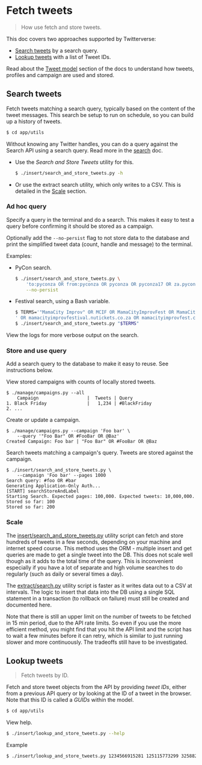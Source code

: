 # Fetch tweets
> How use fetch and store tweets.

This doc covers two approaches supported by Twitterverse:

- [Search tweets](#search-tweets) by a search query.
- [Lookup tweets](#lookup-tweets) with a list of Tweet IDs.

Read about the [Tweet model](/development/models.md#tweets-and-profiles-model.md) section of the docs to understand how tweets, profiles and campaign are used and stored.

## Search tweets

Fetch tweets matching a search query, typically based on the content of the tweet messages. This search be setup to run on schedule, so you can build up a history of tweets.

```bash
$ cd app/utils
```

Without knowing any Twitter handles, you can do a query against the Search API using a search query. Read more in the [search](twitter_api_docs/search.md) doc.

- Use the _Search and Store Tweets_ utility for this.
    ```bash
    $ ./insert/search_and_store_tweets.py -h
    ```
- Or use the extract search utility, which only writes to a CSV. This is detailed in the [Scale](#scale) section.


### Ad hoc query

Specify a query in the terminal and do a search. This makes it easy to test a query before confirming it should be stored as a campaign.

Optionally add the `--no-persist` flag to not store data to the database and print the simplified tweet data (count, handle and message) to the terminal.


Examples:

- PyCon search.
    ```bash
    $ ./insert/search_and_store_tweets.py \
        'to:pyconza OR from:pyconza OR pyconza OR pyconza17 OR za.pycon.org' \
        --no-persist
    ```
- Festival search, using a Bash variable.
    ```bash
    $ TERMS='"MamaCity Improv" OR MCIF OR MamaCityImprovFest OR MamaCityIF'\
    ' OR mamacityimprovfestival.nutickets.co.za OR mamacityimprovfest.com'
    $ ./insert/search_and_store_tweets.py "$TERMS"
    ```

View the logs for more verbose output on the search.


### Store and use query

Add a search query to the database to make it easy to reuse. See instructions below.

View stored campaigns with counts of locally stored tweets.

    $ ./manage/campaigns.py --all
        Campaign                  |  Tweets | Query
    1. Black Friday               |   1,234 | #BlackFriday
    2. ...

Create or update a campaign.

    $ ./manage/campaigns.py --campaign 'Foo bar' \
        --query '"Foo Bar" OR #FooBar OR @Baz'
    Created Campaign: Foo bar | "Foo Bar" OR #FooBar OR @Baz

Search tweets matching a campaign's query. Tweets are stored against the campaign.

    $ ./insert/search_and_store_tweets.py \
        --campaign 'Foo bar' --pages 1000
    Search query: #foo OR #bar
    Generating Application-Only Auth...
    [START] searchStoreAndLabel
    Starting Search. Expected pages: 100,000. Expected tweets: 10,000,000.
    Stored so far: 100
    Stored so far: 200

### Scale

The [insert/search_and_store_tweets.py](https://github.com/MichaelCurrin/twitterverse/blob/master/app/utils/insert/search_and_store_tweets.py) utility script can fetch and store hundreds of tweets in a few seconds, depending on your machine and internet speed course. This method uses the ORM - multiple insert and get queries are made to get a single tweet into the DB. This does not scale well though as it adds to the total time of the query. This is inconvenient especially if you have a lot of separate and high volume searches to do regularly (such as daily or several times a day).

The [extract/search.py](https://github.com/MichaelCurrin/twitterverse/blob/master/app/utils/extract/search.py) utility script is faster as it writes data out to a CSV at intervals. The logic to insert that data into the DB using a single SQL statement in a transaction (to rollback on failure) must still be created and documented here.

Note that there is still an upper limit on the number of tweets to be fetched in 15 min period, due to the API rate limits. So even if you use the more efficient method, you might find that you hit the API limit and the script has to wait a few minutes before it can retry, which is similar to just running slower and more continuously. The tradeoffs still have to be investigated.

## Lookup tweets
> Fetch tweets by ID.

Fetch and store tweet objects from the API by providing _tweet IDs_, either from a previous API query or by looking at the ID of a tweet in the browser. Note that this ID is called a _GUIDs_ within the model.

```bash
$ cd app/utils
```

View help.

```bash
$ ./insert/lookup_and_store_tweets.py --help
```

Example

```bash
$ ./insert/lookup_and_store_tweets.py 1234566915281 125115773299 325882358325
```

